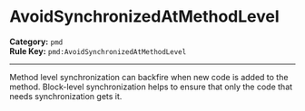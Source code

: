 
# AvoidSynchronizedAtMethodLevel
**Category:** `pmd`<br/>
**Rule Key:** `pmd:AvoidSynchronizedAtMethodLevel`<br/>


-----

Method level synchronization can backfire when new code is added to the method. Block-level synchronization helps to ensure that only the code that needs synchronization gets it.

